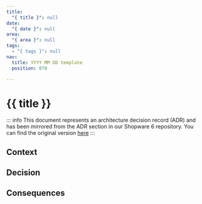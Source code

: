 ```yaml
---
title:
  "{ title }": null
date:
  "{ date }": null
area:
  "{ area }": null
tags:
  - "{ tags }": null
nav:
  title: YYYY MM DD template
  position: 870

---
```


# {{ title }}

::: info
This document represents an architecture decision record (ADR) and has been mirrored from the ADR section in our Shopware 6 repository.
You can find the original version [here](https://github.com/shopware/platform/blob/trunk/adr/YYYY-MM-DD-template.md)
:::

## Context

## Decision

## Consequences

